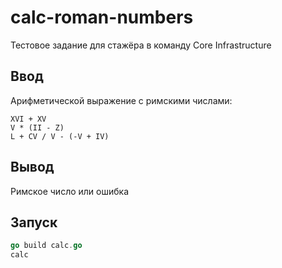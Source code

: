 # calc-roman-numbers
Тестовое задание для стажёра в команду Core Infrastructure


## Ввод 
Арифметической выражение с римскими числами:
```
XVI + XV
V * (II - Z)
L + CV / V - (-V + IV)

```

## Вывод 
Римское число или ошибка

## Запуск 
```go
go build calc.go
calc
 ```
